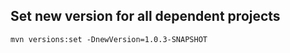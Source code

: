 ## Set new version for all dependent projects

```
mvn versions:set -DnewVersion=1.0.3-SNAPSHOT
```
